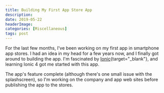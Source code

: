 ```yaml
---
title: Building My First App Store App
description: 
date: 2019-05-22
headerImage: 
categories: [Miscellaneous]
tags: post
---
```


For the last few months, I've been working on my first app in smartphone app stores. I had an idea in my head for a few years now, and I finally got around to building the app. I'm fascinated by [Ionic](https://ionicframework.com/){target="_blank"}, and learning Ionic 4 got me started with this app.

The app's feature complete (although there's one small issue with the splashscreen), so I'm working on the company and app web sites before publishing the app to the stores.